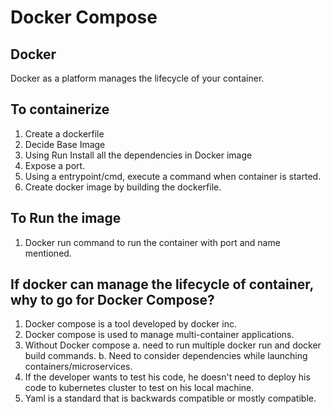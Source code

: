 # Docker Compose

## Docker
Docker as a platform manages the lifecycle of your container.

## To containerize
1. Create a dockerfile
2. Decide Base Image
3. Using Run Install all the dependencies in Docker image
4. Expose a port.
5. Using a entrypoint/cmd, execute a command when container is started.
6. Create docker image by building the dockerfile.

## To Run the image
1. Docker run command to run the container with port and name mentioned.

## If docker can manage the lifecycle of container, why to go for Docker Compose?
1. Docker compose is a tool developed by docker inc.
2. Docker compose is used to manage multi-container applications.
3. Without Docker compose
   a. need to run multiple docker run and docker build commands.
   b. Need to consider dependencies while launching containers/microservices.
4. If the developer wants to test his code, he doesn't need to deploy his code to kubernetes cluster to test on his local machine.
5. Yaml is a standard that is backwards compatible or mostly compatible.


